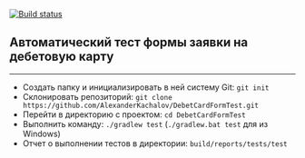 [![Build status](https://ci.appveyor.com/api/projects/status/gsltqy2oru5y2y24?svg=true)](https://ci.appveyor.com/project/Alexander43884/debetcardformtest)

## Автоматический тест формы заявки на дебетовую карту

___

* Создать папку и инициализировать в ней систему Git: `git init`
* Склонировать репозиторий: `git clone https://github.com/AlexanderKachalov/DebetCardFormTest.git`
* Перейти в директорию с проектом: `cd DebetCardFormTest`
* Выполнить команду: `./gradlew test` (`./gradlew.bat test` для из Windows)
* Отчет о выполнении тестов в директории: `build/reports/tests/test`